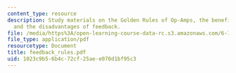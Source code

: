 ```yaml
---
content_type: resource
description: Study materials on the Golden Rules of Op-Amps, the benefits of feedback,
  and the disadvantages of feedback.
file: /media/https%3A/open-learning-course-data-rc.s3.amazonaws.com/6-101-introductory-analog-electronics-laboratory-spring-2007/1023c9b56b4c72cf25aee070d1bf95c3_feedback_rules.pdf
file_type: application/pdf
resourcetype: Document
title: feedback_rules.pdf
uid: 1023c9b5-6b4c-72cf-25ae-e070d1bf95c3
---
```

